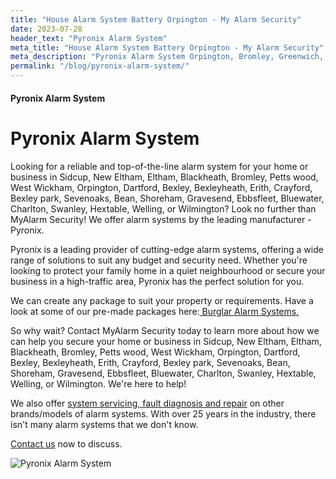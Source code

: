 ```yaml
---
title: "House Alarm System Battery Orpington - My Alarm Security"
date: 2023-07-28
header_text: "Pyronix Alarm System"
meta_title: "House Alarm System Battery Orpington - My Alarm Security"
meta_description: "Pyronix Alarm System Orpington, Bromley, Greenwich, Bexley, Dartford, Gravesend. Contact us 020 8302 4065"
permalink: "/blog/pyronix-alarm-system/"
---
```


#### Pyronix Alarm System

# Pyronix Alarm System

Looking for a reliable and top-of-the-line alarm system for your home or business in Sidcup, New Eltham, Eltham, Blackheath, Bromley, Petts wood, West Wickham, Orpington, Dartford, Bexley, Bexleyheath, Erith, Crayford, Bexley park, Sevenoaks, Bean, Shoreham, Gravesend, Ebbsfleet, Bluewater, Charlton, Swanley, Hextable, Welling, or Wilmington? Look no further than MyAlarm Security! We offer alarm systems by the leading manufacturer - Pyronix.

Pyronix is a leading provider of cutting-edge alarm systems, offering a wide range of solutions to suit any budget and security need. Whether you\'re looking to protect your family home in a quiet neighbourhood or secure your business in a high-traffic area, Pyronix has the perfect solution for you.

We can create any package to suit your property or requirements. Have a look at some of our pre-made packages here:[ Burglar Alarm Systems.](/categories/burglar-alarms/)

So why wait? Contact MyAlarm Security today to learn more about how we can help you secure your home or business in Sidcup, New Eltham, Eltham, Blackheath, Bromley, Petts wood, West Wickham, Orpington, Dartford, Bexley, Bexleyheath, Erith, Crayford, Bexley park, Sevenoaks, Bean, Shoreham, Gravesend, Ebbsfleet, Bluewater, Charlton, Swanley, Hextable, Welling, or Wilmington. We\'re here to help!

We also offer [system servicing, fault diagnosis and repair](/categories/servicing-and-repairs/) on other brands/models of alarm systems. With over 25 years in the industry, there isn\'t many alarm systems that we don\'t know.

[Contact us](/contact/) now to discuss.

![Pyronix Alarm System](https://res.cloudinary.com/kbs/image/upload/yoxrorhmy6872tkqb5aa.jpg)